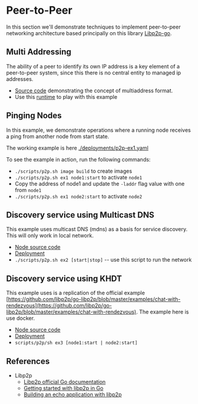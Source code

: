 # Peer-to-Peer

In this section we'll demonstrate techniques to implement peer-to-peer networking architecture based principally on this library [Libp2p-go](https://github.com/libp2p/go-libp2p).

## Multi Addressing

The ability of a peer to identify its own IP address is a key element of a peer-to-peer system, since this there is no central entity to managed ip addresses.

* [Source code](../cmd/p2p/multiaddr) demonstrating the concept of multiaddress format.
* Use this [runtime](../deployments/playground.yaml) to play with this example 

## Pinging Nodes

In this example, we demonstrate operations where a running node receives a ping from another node from start state.

The working example is here [./deployments/p2p-ex1.yaml](../deployments/p2p-ex1.yaml)

To see the example in action, run the following commands:

* `./scripts/p2p.sh image build` to create images
* `./scripts/p2p.sh ex1 node1:start` to activate `node1`
* Copy the address of node1 and update the `-laddr` flag value with one from `node1`
* `./scripts/p2p.sh ex1 node2:start` to activate `node2`

## Discovery service using Multicast DNS

This example uses multicast DNS (mdns) as a basis for service discovery. This will only work in local network.

* [Node source code](../cmd/p2p/discovery/main.go)
* [Deployment](../deployments/p2p-ex2.yaml)
* `./scripts/p2p.sh ex2 [start|stop]` -- use this script to run the network

## Discovery service using KHDT

This example uses is a replication of the official example [https://github.com/libp2p/go-libp2p/blob/master/examples/chat-with-rendezvous](https://github.com/libp2p/go-libp2p/blob/master/examples/chat-with-rendezvous). The example here is use docker.

* [Node source code](../cmd/p2p/routing/main.go)
* [Deployment](../deployments/p2p-ex3.yaml)
* `scripts/p2p/sh ex3 [node1:start | node2:start]`

## References

* Libp2p 
    * [Libp2p official Go documentation](https://docs.libp2p.io/guides/getting-started/go)
    * [Getting started with libp2p in Go](https://dev.to/feliperosa/getting-started-with-libp2p-in-go-4hoa)
    * [Building an echo application with libp2p](https://ldej.nl/post/building-an-echo-application-with-libp2p/)